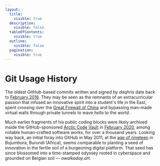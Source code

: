 ```yaml
---
layout:
  title:
    visible: true
  description:
    visible: false
  tableOfContents:
    visible: true
  outline:
    visible: false
  pagination:
    visible: true
---
```


# Git Usage History

The oldest GitHub-based commits written and signed by _daqhris_ date back to [February 2016](https://github.com/daqhris/hello-world/commits/master/?since=2016-02-22\&until=2016-06-15). They may be seen as the remnants of an extracurricular passion that infused an innovative spirit into a student's life in the East, spent crossing over the [Great Firewall of China](https://www.theguardian.com/news/2018/jun/29/the-great-firewall-of-china-xi-jinpings-internet-shutdown) and bypassing man-made virtual walls through private tunnels to wave _hello_ to the _world_.



Much earlier fragments of his public coding blocks were likely archived inside the GitHub-sponsored [Arctic Code Vault](https://arcticworldarchive.org/collection/arctic-code-vault/) in [February 2020](https://archiveprogram.github.com/arctic-vault/), among notable human-crafted software works, for over a thousand years. Looking way back, an initial foray into GitHub in May 2011, at the [age of nineteen](https://github.com/daqhris?tab=overview\&from=2011-05-01\&to=2011-06-01) in Bujumbura, Burundi (Africa), seems comparable to planting a seed of innovation in the fertile soil of a burgeoning digital platform. That seed has since blossomed into a time-stamped odyssey rooted in cyberspace and grounded on Belgian soil — _awalkaday.art._

